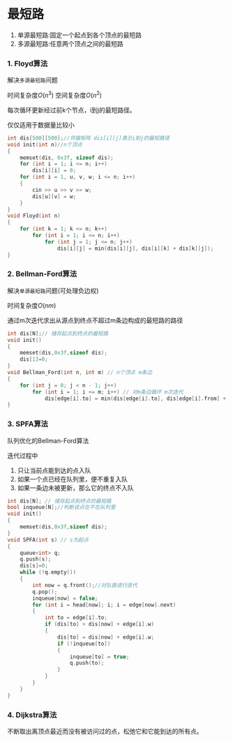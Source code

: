# 最短路

1. 单源最短路:固定一个起点到各个顶点的最短路
2. 多源最短路:任意两个顶点之间的最短路


### 1. Floyd算法
解决``多源最短路``问题

时间复杂度$O(n^3)$ 空间复杂度$O(n^2)$

每次循环更新经过前k个节点，i到j的最短路径。

仅仅适用于数据量比较小

```cpp
int dis[500][500];//邻接矩阵 dis[i][j]表示i到j的最短路径
void init(int n)//n个顶点
{
    memset(dis, 0x3f, sizeof dis);
    for (int i = 1; i <= n; i++)
        dis[i][i] = 0;
    for (int i = 1, u, v, w; i <= n; i++)
    {
        cin >> u >> v >> w;
        dis[u][v] = w;
    }
}
void Floyd(int n)
{
    for (int k = 1; k <= n; k++)
        for (int i = 1; i <= n; i++)
            for (int j = 1; j <= n; j++)
                dis[i][j] = min(dis[i][j], dis[i][k] + dis[k][j]);
}
```

### 2. Bellman-Ford算法

解决``单源最短路``问题(可处理负边权)

时间复杂度$O(nm)$

通过m次迭代求出从源点到终点不超过m条边构成的最短路的路径
```cpp
int dis[N];// 储存起点到终点的最短路
void init()
{
    memset(dis,0x3f,sizeof dis);
    dis[1]=0;
}
void Bellman_Ford(int n, int m) // n个顶点 m条边
{
    for (int j = 0; j < n - 1; j++)
        for (int i = 1; i <= m; i++) // 对m条边循环 m次迭代
            dis[edge[i].to] = min(dis[edge[i].to], dis[edge[i].from] + edge[i].w);
}
```

### 3. SPFA算法

队列优化的Bellman-Ford算法

迭代过程中
1. 只让当前点能到达的点入队
2. 如果一个点已经在队列里，便不重复入队
3. 如果一条边未被更新，那么它的终点不入队

```cpp
int dis[N]; // 储存起点到终点的最短路
bool inqueue[N];//判断该点在不在队列里
void init()
{
    memset(dis,0x3f,sizeof dis);
}
void SPFA(int s) // s为起点
{
    queue<int> q;
    q.push(s);
    dis[s]=0;
    while (!q.empty())
    {
        int now = q.front();//对队首进行迭代
        q.pop();
        inqueue[now] = false;
        for (int i = head[now]; i; i = edge[now].next)
        {
            int to = edge[i].to;
            if (dis[to] > dis[now] + edge[i].w)
            {
                dis[to] = dis[now] + edge[i].w;
                if (!inqueue[to])
                {
                    inqueue[to] = true;
                    q.push(to);
                }
            }
        }
    }
}
```

### 4. Dijkstra算法

不断取出离顶点最近而没有被访问过的点，松弛它和它能到达的所有点。

